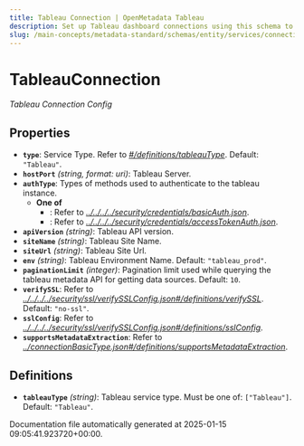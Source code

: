 ```yaml
---
title: Tableau Connection | OpenMetadata Tableau
description: Set up Tableau dashboard connections using this schema to manage chart-level metadata, data sources, and lineage insights.
slug: /main-concepts/metadata-standard/schemas/entity/services/connections/dashboard/tableauconnection
---
```


# TableauConnection

*Tableau Connection Config*

## Properties

- **`type`**: Service Type. Refer to *[#/definitions/tableauType](#definitions/tableauType)*. Default: `"Tableau"`.
- **`hostPort`** *(string, format: uri)*: Tableau Server.
- **`authType`**: Types of methods used to authenticate to the tableau instance.
  - **One of**
    - : Refer to *[../../../../security/credentials/basicAuth.json](#/../../../security/credentials/basicAuth.json)*.
    - : Refer to *[../../../../security/credentials/accessTokenAuth.json](#/../../../security/credentials/accessTokenAuth.json)*.
- **`apiVersion`** *(string)*: Tableau API version.
- **`siteName`** *(string)*: Tableau Site Name.
- **`siteUrl`** *(string)*: Tableau Site Url.
- **`env`** *(string)*: Tableau Environment Name. Default: `"tableau_prod"`.
- **`paginationLimit`** *(integer)*: Pagination limit used while querying the tableau metadata API for getting data sources. Default: `10`.
- **`verifySSL`**: Refer to *[../../../../security/ssl/verifySSLConfig.json#/definitions/verifySSL](#/../../../security/ssl/verifySSLConfig.json#/definitions/verifySSL)*. Default: `"no-ssl"`.
- **`sslConfig`**: Refer to *[../../../../security/ssl/verifySSLConfig.json#/definitions/sslConfig](#/../../../security/ssl/verifySSLConfig.json#/definitions/sslConfig)*.
- **`supportsMetadataExtraction`**: Refer to *[../connectionBasicType.json#/definitions/supportsMetadataExtraction](#/connectionBasicType.json#/definitions/supportsMetadataExtraction)*.
## Definitions

- **`tableauType`** *(string)*: Tableau service type. Must be one of: `["Tableau"]`. Default: `"Tableau"`.


Documentation file automatically generated at 2025-01-15 09:05:41.923720+00:00.
